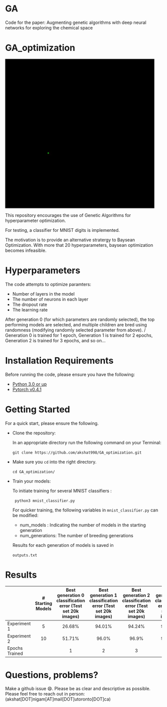 # GA
Code for the paper: Augmenting genetic algorithms with deep neural networks for exploring the chemical space


# GA_optimization

<img src="./readme_docs/mol_view.gif" align="center"/>


This repository encourages the use of Genetic Algorithms for hyperparameter optimization. 

For testing, a classifier for MNIST digits is implemented. 

The motivation is to provide an alternative stratergy to Baysean Optimization. With more that 20 hyperparameters, baysean optimization becomes infeasible. 

# Hyperparameters

The code attempts to optimize paramters:

- Number of layers in the model
- The number of neurons in each layer
- The dropout rate
- The learning rate 

After generation 0 (for which parameters are randomly selected), the top performing models are selected, and multiple children are bred using randomness (modifying randomly selected parameter from above). /
Generation 0 is trained for 1 epoch, Generation 1 is trained for 2 epochs, Generation 2 is trained for 3 epochs, and so on...


# Installation Requirements

Before running the code, please ensure you have the following:

- [Python 3.0 or up](https://www.python.org/download/releases/3.0/)
- [Pytorch v0.4.1](https://pytorch.org/)

# Getting Started

For a quick start, please ensure the following.

- Clone the repository:

  In an appropriate directory run the following command on your Terminal:

  `git clone https://github.com/akshat998/GA_optimization.git`

- Make sure you `cd` into the right directory.

  `cd GA_optimization/`

- Train your models:

  To initiate training for several MNIST classifiers :

  ` python3 mnist_classifier.py`

  For quicker training, the following variables in `mnist_classifier.py` can be modified:
   - num_models     : Indicating the number of models in the starting generation
   - num_generations: The number of breeding generations

  Results for each generation of models is saved in 

   `outputs.txt`

# Results
|                | # Starting Models | Best generation 0 classification error (Test set 20k images) | Best generation 1 classification error (Test set 20k images) | Best generation 2  classification error  (Test set 20k images) | Best generation 3 classification error (Test set 20k images) |
|----------------|:-----------------:|:------------------------------------------------------------:|:------------------------------------------------------------:|:--------------------------------------------------------------:|:------------------------------------------------------------:|
| Experiment 1   |         5         |                            26.68%                            |                            94.01%                            |                             94.24%                             |                            94.32%                            |
| Experiment 2   |         10        |                            51.71%                            |                             96.0%                            |                              96.9%                             |                            96.58%                            |
| Epochs Trained |                   |                               1                              |                               2                              |                                3                               |                               4                              |
# Questions, problems?

Make a github issue 😄. Please be as clear and descriptive as possible. Please feel free to reach
out in person: (akshat[DOT]nigam[AT]mail[DOT]utoronto[DOT]ca)

